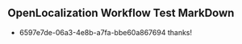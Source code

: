 ## OpenLocalization Workflow Test MarkDown
* 6597e7de-06a3-4e8b-a7fa-bbe60a867694 thanks!

<!--HONumber=Jul16_HO3-->


